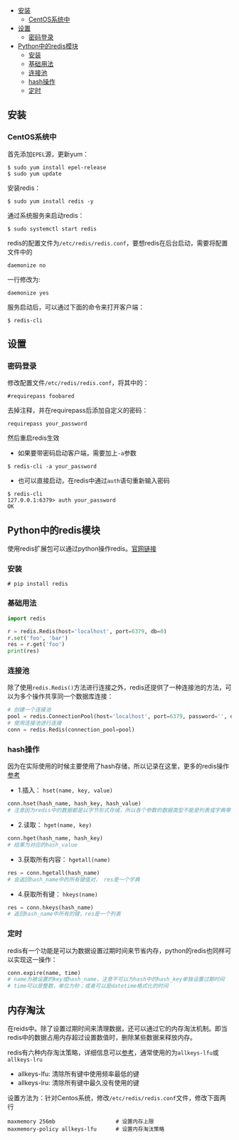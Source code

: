 * [安装](#%E5%AE%89%E8%A3%85)
  * [CentOS系统中](#centos%E7%B3%BB%E7%BB%9F%E4%B8%AD)
* [设置](#%E8%AE%BE%E7%BD%AE)
  * [密码登录](#%E5%AF%86%E7%A0%81%E7%99%BB%E5%BD%95)
* [Python中的redis模块](#python%E4%B8%AD%E7%9A%84redis%E6%A8%A1%E5%9D%97)
  * [安装](#%E5%AE%89%E8%A3%85-1)
  * [基础用法](#%E5%9F%BA%E7%A1%80%E7%94%A8%E6%B3%95)
  * [连接池](#%E8%BF%9E%E6%8E%A5%E6%B1%A0)
  * [hash操作](#hash%E6%93%8D%E4%BD%9C)
  * [定时](#%E5%AE%9A%E6%97%B6)

## 安装

### CentOS系统中

首先添加`EPEL`源，更新yum：
```
$ sudo yum install epel-release
$ sudo yum update
```

安装redis：
```
$ sudo yum install redis -y
```

通过系统服务来启动redis：
```
$ sudo systemctl start redis
```

redis的配置文件为`/etc/redis/redis.conf`，要想redis在后台启动，需要将配置文件中的
```
daemonize no
```
一行修改为:
```
daemonize yes
```

服务启动后，可以通过下面的命令来打开客户端：
```
$ redis-cli
```

## 设置

### 密码登录

修改配置文件`/etc/redis/redis.conf`，将其中的：
```
#requirepass foobared
```
去掉注释，并在requirepass后添加自定义的密码：
```
requirepass your_password
```

然后重启redis生效

- 如果要带密码启动客户端，需要加上`-a`参数
```
$ redis-cli -a your_password
```

- 也可以直接启动，在redis中通过`auth`语句重新输入密码
```
$ redis-cli
127.0.0.1:6379> auth your_password
OK
```

## Python中的redis模块

使用redis扩展包可以通过python操作redis。[官网链接](https://pypi.org/project/redis/)

### 安装

```
# pip install redis
```

### 基础用法

```python
import redis

r = redis.Redis(host='localhost', port=6379, db=0)
r.set('foo', 'bar')
res = r.get('foo')
print(res)
```

### 连接池

除了使用`redis.Redis()`方法进行连接之外，redis还提供了一种连接池的方法，可以为多个操作共享同一个数据库连接：
```python
# 创建一个连接池
pool = redis.ConnectionPool(host='localhost', port=6379, password='', db=0)
# 使用连接池进行连接
conn = redis.Redis(connection_pool=pool)
```

### hash操作

因为在实际使用的时候主要使用了hash存储，所以记录在这里，更多的redis操作[参考](https://segmentfault.com/a/1190000015191422)

- 1.插入： `hset(name, key, value)`
```python
conn.hset(hash_name, hash_key, hash_value)
# 注意因为redis中的数据都是以字节形式存储，所以各个参数的数据类型不能是列表或字典等
```

- 2.读取： `hget(name, key)`
```python
conn.hget(hash_name, hash_key)
# 结果为对应的hash_value
```

- 3.获取所有内容： `hgetall(name)`
```python
res = conn.hgetall(hash_name)
# 会返回hash_name中的所有键值对， res是一个字典
```

- 4.获取所有键： `hkeys(name)`
```python
res = conn.hkeys(hash_name)
# 返回hash_name中所有的键，res是一个列表
```

### 定时

redis有一个功能是可以为数据设置过期时间来节省内存，python的redis也同样可以实现这一操作：
```python
conn.expire(name, time)
# name为被设置的key或hash_name，注意不可以为hash中的hash_key单独设置过期时间
# time可以是整数，单位为秒；或者可以是datetime格式化的时间
```


## 内存淘汰

在reids中。除了设置过期时间来清理数据，还可以通过它的内存淘汰机制。即当redis中的数据占用内存超过设置数值时，删除某些数据来释放内存。

redis有六种内存淘汰策略，详细信息可以[参考](https://www.jianshu.com/p/c8aeb3eee6bc)，通常使用的为`allkeys-lfu`或`allkeys-lru`

- allkeys-lfu: 清除所有键中使用频率最低的键
- allkeys-lru: 清除所有键中最久没有使用的键

设置方法为：针对Centos系统，修改`/etc/redis/redis.conf`文件，修改下面两行
```
maxmemory 256mb                   # 设置内存上限
maxmemory-policy allkeys-lfu      # 设置内存淘汰策略
```

